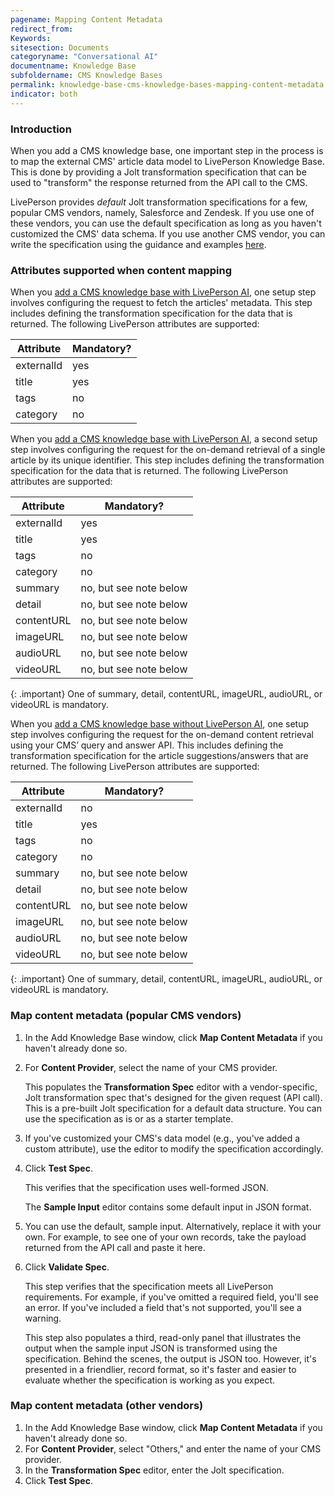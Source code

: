 ```yaml
---
pagename: Mapping Content Metadata
redirect_from:
Keywords:
sitesection: Documents
categoryname: "Conversational AI"
documentname: Knowledge Base
subfoldername: CMS Knowledge Bases
permalink: knowledge-base-cms-knowledge-bases-mapping-content-metadata.html
indicator: both
---
```


### Introduction

When you add a CMS knowledge base, one important step in the process is to map the external CMS' article data model to LivePerson Knowledge Base. This is done by providing a Jolt transformation specification that can be used to "transform" the response returned from the API call to the CMS.

LivePerson provides *default* Jolt transformation specifications for a few, popular CMS vendors, namely, Salesforce and Zendesk. If you use one of these vendors, you can use the default specification as long as you haven't customized the CMS' data schema. If you use another CMS vendor, you can write the specification using the guidance and examples [here](knowledge-base-cms-knowledge-bases-writing-a-jolt-specification.html).

### Attributes supported when content mapping

When you [add a CMS knowledge base with LivePerson AI](knowledge-base-cms-knowledge-bases-cms-kbs-with-liveperson-ai.html#add-a-cms-kb-with-liveperson-ai), one setup step involves configuring the request to fetch the articles' metadata. This step includes defining the transformation specification for the data that is returned. The following LivePerson attributes are supported:

| Attribute | Mandatory? |
| --- | --- |
| externalId | yes |
| title | yes |
| tags | no |
| category | no |

When you [add a CMS knowledge base with LivePerson AI](knowledge-base-cms-knowledge-bases-cms-kbs-with-liveperson-ai.html#add-a-cms-kb-with-liveperson-ai), a second setup step involves configuring the request for the on-demand retrieval of a single article by its unique identifier. This step includes defining the transformation specification for the data that is returned. The following LivePerson attributes are supported:

| Attribute | Mandatory? |
| --- | --- |
| externalId | yes |
| title | yes |
| tags | no |
| category | no |
| summary | no, but see note below |
| detail | no, but see note below |
| contentURL | no, but see note below |
| imageURL | no, but see note below |
| audioURL | no, but see note below |
| videoURL | no, but see note below |

{: .important}
One of summary, detail, contentURL, imageURL, audioURL, or videoURL is mandatory.

When you [add a CMS knowledge base without LivePerson AI](knowledge-base-cms-knowledge-bases-cms-kbs-without-liveperson-ai.html#add-a-cms-kb-without-liveperson-ai), one setup step involves configuring the request for the on-demand content retrieval using your CMS’ query and answer API. This includes defining the transformation specification for the article suggestions/answers that are returned. The following LivePerson attributes are supported:

| Attribute | Mandatory? |
| --- | --- |
| externalId | no |
| title | yes |
| tags | no |
| category | no |
| summary | no, but see note below |
| detail | no, but see note below |
| contentURL | no, but see note below |
| imageURL | no, but see note below |
| audioURL | no, but see note below |
| videoURL | no, but see note below |

{: .important}
One of summary, detail, contentURL, imageURL, audioURL, or videoURL is mandatory.

### Map content metadata (popular CMS vendors)

1. In the Add Knowledge Base window, click **Map Content Metadata** if you haven't already done so. 
2. For **Content Provider**, select the name of your CMS provider.
    
    This populates the **Transformation Spec** editor with a vendor-specific, Jolt transformation spec that's designed for the given request (API call). This is a pre-built Jolt specification for a default data structure. You can use the specification as is or as a starter template.

3. If you've customized your CMS's data model (e.g., you've added a custom attribute), use the editor to modify the specification accordingly.

4. Click **Test Spec**.

    This verifies that the specification uses well-formed JSON.

    The **Sample Input** editor contains some default input in JSON format.

5. You can use the default, sample input. Alternatively, replace it with your own. For example, to see one of your own records, take the payload returned from the API call and paste it here.

6. Click **Validate Spec**.
    
    This step verifies that the specification meets all LivePerson requirements. For example, if you've omitted a required field, you'll see an error. If you've included a field that's not supported, you'll see a warning.

    This step also populates a third, read-only panel that illustrates the output when the sample input JSON is transformed using the specification. Behind the scenes, the output is JSON too. However, it's presented in a friendlier, record format, so it's faster and easier to evaluate whether the specification is working as you expect.

### Map content metadata (other vendors)

1. In the Add Knowledge Base window, click **Map Content Metadata** if you haven't already done so. 
2. For **Content Provider**, select "Others," and enter the name of your CMS provider.
3. In the **Transformation Spec** editor, enter the Jolt specification.
4. Click **Test Spec**.


